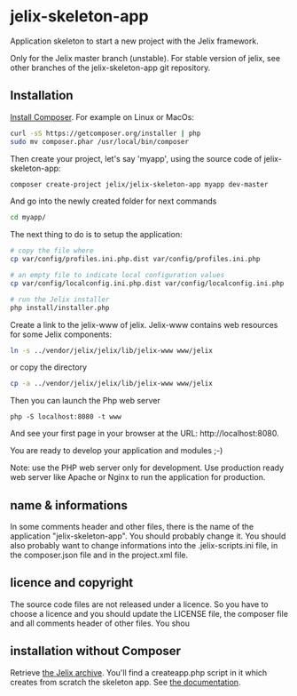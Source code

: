 # jelix-skeleton-app

Application skeleton to start a new project with the Jelix framework.

Only for the Jelix master branch (unstable).
For stable version of jelix, see other branches of the jelix-skeleton-app git repository.

## Installation

[Install Composer](https://getcomposer.org/doc/00-intro.md#system-requirements).
For example on Linux or MacOs:

```bash
curl -sS https://getcomposer.org/installer | php
sudo mv composer.phar /usr/local/bin/composer
```

Then create your project, let's say 'myapp', using the source code of jelix-skeleton-app:

```bash
composer create-project jelix/jelix-skeleton-app myapp dev-master
```

And go into the newly created folder for next commands

```bash
cd myapp/
```

The next thing to do is to setup the application:

```bash
# copy the file where 
cp var/config/profiles.ini.php.dist var/config/profiles.ini.php

# an empty file to indicate local configuration values
cp var/config/localconfig.ini.php.dist var/config/localconfig.ini.php

# run the Jelix installer
php install/installer.php
```

Create a link to the jelix-www of jelix. Jelix-www contains web resources for some
Jelix components:

```bash
ln -s ../vendor/jelix/jelix/lib/jelix-www www/jelix
```

or copy the directory
```bash
cp -a ../vendor/jelix/jelix/lib/jelix-www www/jelix
```

Then you can launch the Php web server

```
php -S localhost:8080 -t www 
```

And see your first page in your browser at the URL: http://localhost:8080.

You are ready to develop your application and modules ;-)

Note: use the PHP web server only for development. Use production ready web server like
Apache or Nginx to run the application for production.

## name & informations

In some comments header and other files, there is the name of the application "jelix-skeleton-app".
You should probably change it. You should also probably want to change informations
into the .jelix-scripts.ini file, in the composer.json file and in the project.xml file.

## licence and copyright

The source code files are not released under a licence. So you have to choose a licence
and you should update the LICENSE file, the composer file and all comments header of other files. You shou

## installation without Composer

Retrieve [the Jelix archive](http://jelix.org/articles/en/download/stable). You'll
find a createapp.php script in it which creates from scratch the skeleton app.
See [the documentation](http://docs.jelix.org/en/manual-1.7/create-application).
